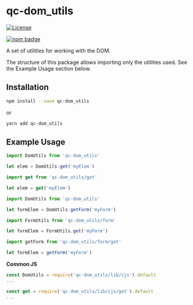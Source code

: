 # qc-dom_utils

[![License][license-image]][license-url]

[![npm badge][npm-badge-png]][package-url]

A set of utilities for working with the DOM.

The structure of this package allows importing only the utilities used.  See
the Example Usage section below.


## Installation

```sh
npm install --save qc-dom_utils
```

or

```sh
yarn add qc-dom_utils
```


## Example Usage

```js
import DomUtils from 'qc-dom_utils'

let elem = DomUtils.get('myElem')
```

```js
import get from 'qc-dom_utils/get'

let elem = get('myElem')
```

```js
import DomUtils from 'qc-dom_utils'

let formElem = DomUtils.getForm('myForm')
```

```js
import FormUtils from 'qc-dom_utils/form'

let formElem = FormUtils.get('myForm')
```

```js
import getForm from 'qc-dom_utils/form/get'

let formElem = getForm('myForm')
```

**Common JS**

```js
const DomUtils = require('qc-dom_utils/lib/cjs').default
...
```

```js
const get = require('qc-dom_utils/lib/cjs/get').default
...
```


[license-image]: http://img.shields.io/npm/l/qc-dom_utils.svg
[license-url]: LICENSE
[npm-badge-png]: https://nodei.co/npm/qc-dom_utils.png?downloads=true&stars=true
[package-url]: https://npmjs.org/package/qc-dom_utils
